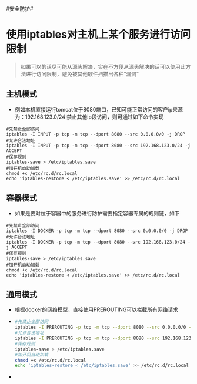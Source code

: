 #安全防护#

# 使用iptables对主机上某个服务进行访问限制

> 如果可以的话尽可能从源头解决，实在不方便从源头解决的话可以使用此方法进行访问限制，避免被其他软件扫描出各种“漏洞“
>

## 主机模式

* 例如本机直接运行tomcat位于8080端口，已知可能正常访问的客户ip来源为：192.168.123.0/24 禁止其他ip段访问，则可通过如下命令实现

```
#先禁止全部访问
iptables -I INPUT -p tcp -m tcp --dport 8080 --src 0.0.0.0/0 -j DROP
#允许合法地址
iptables -I INPUT -p tcp -m tcp --dport 8080 --src 192.168.123.0/24 -j ACCEPT
#保存规则
iptables-save > /etc/iptables.save
#加开机自动加载
chmod +x /etc/rc.d/rc.local
echo 'iptables-restore < /etc/iptables.save' >> /etc/rc.d/rc.local
```

## 容器模式

* 如果是要对位于容器中的服务进行防护需要指定容器专属的规则链，如下

```
#先禁止全部访问
iptables -I DOCKER -p tcp -m tcp --dport 8080 --src 0.0.0.0/0 -j DROP
#允许合法地址
iptables -I DOCKER -p tcp -m tcp --dport 8080 --src 192.168.123.0/24 -j ACCEPT
#保存规则
iptables-save > /etc/iptables.save
#加开机自动加载
chmod +x /etc/rc.d/rc.local
echo 'iptables-restore < /etc/iptables.save' >> /etc/rc.d/rc.local
```

## 通用模式

+ 根据docker的网络模型，直接使用PREROUTING可以拦截所有网络请求

+ ```bash
  #先禁止全部访问
  iptables -I PREROUTING -p tcp -m tcp --dport 8080 --src 0.0.0.0/0 -j DROP
  #允许合法地址
  iptables -I PREROUTING -p tcp -m tcp --dport 8080 --src 192.168.123.0/24 -j ACCEPT
  #保存规则
  iptables-save > /etc/iptables.save
  #加开机自动加载
  chmod +x /etc/rc.d/rc.local
  echo 'iptables-restore < /etc/iptables.save' >> /etc/rc.d/rc.local
  ```

+ 